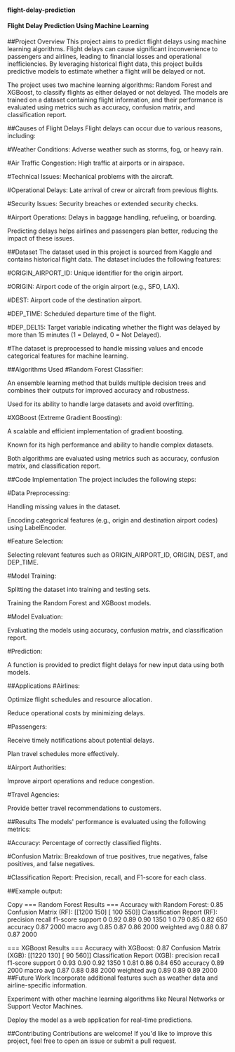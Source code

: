 #### flight-delay-prediction
#### Flight Delay Prediction Using Machine Learning
##Project Overview
This project aims to predict flight delays using machine learning algorithms. Flight delays can cause significant inconvenience to passengers and airlines, leading to financial losses and operational inefficiencies. By leveraging historical flight data, this project builds predictive models to estimate whether a flight will be delayed or not.

The project uses two machine learning algorithms: Random Forest and XGBoost, to classify flights as either delayed or not delayed. The models are trained on a dataset containing flight information, and their performance is evaluated using metrics such as accuracy, confusion matrix, and classification report.

##Causes of Flight Delays
Flight delays can occur due to various reasons, including:

#Weather Conditions:
Adverse weather such as storms, fog, or heavy rain.

#Air Traffic Congestion: 
High traffic at airports or in airspace.

#Technical Issues: 
Mechanical problems with the aircraft.

#Operational Delays: 
Late arrival of crew or aircraft from previous flights.

#Security Issues: 
Security breaches or extended security checks.

#Airport Operations: 
Delays in baggage handling, refueling, or boarding.

Predicting delays helps airlines and passengers plan better, reducing the impact of these issues.

##Dataset
The dataset used in this project is sourced from Kaggle and contains historical flight data. The dataset includes the following features:

#ORIGIN_AIRPORT_ID: Unique identifier for the origin airport.

#ORIGIN: Airport code of the origin airport (e.g., SFO, LAX).

#DEST: Airport code of the destination airport.

#DEP_TIME: Scheduled departure time of the flight.

#DEP_DEL15: Target variable indicating whether the flight was delayed by more than 15 minutes (1 = Delayed, 0 = Not Delayed).

#The dataset is preprocessed to handle missing values and encode categorical features for machine learning.

##Algorithms Used
#Random Forest Classifier:

An ensemble learning method that builds multiple decision trees and combines their outputs for improved accuracy and robustness.

Used for its ability to handle large datasets and avoid overfitting.

#XGBoost (Extreme Gradient Boosting):

A scalable and efficient implementation of gradient boosting.

Known for its high performance and ability to handle complex datasets.

Both algorithms are evaluated using metrics such as accuracy, confusion matrix, and classification report.

##Code Implementation
The project includes the following steps:

#Data Preprocessing:

Handling missing values in the dataset.

Encoding categorical features (e.g., origin and destination airport codes) using LabelEncoder.

#Feature Selection:

Selecting relevant features such as ORIGIN_AIRPORT_ID, ORIGIN, DEST, and DEP_TIME.

#Model Training:

Splitting the dataset into training and testing sets.

Training the Random Forest and XGBoost models.

#Model Evaluation:

Evaluating the models using accuracy, confusion matrix, and classification report.

#Prediction:

A function is provided to predict flight delays for new input data using both models.

##Applications
#Airlines:

Optimize flight schedules and resource allocation.

Reduce operational costs by minimizing delays.

#Passengers:

Receive timely notifications about potential delays.

Plan travel schedules more effectively.

#Airport Authorities:

Improve airport operations and reduce congestion.

#Travel Agencies:

Provide better travel recommendations to customers.

##Results
The models' performance is evaluated using the following metrics:

#Accuracy: Percentage of correctly classified flights.

#Confusion Matrix: Breakdown of true positives, true negatives, false positives, and false negatives.

#Classification Report: Precision, recall, and F1-score for each class.

##Example output:

Copy
=== Random Forest Results ===
Accuracy with Random Forest: 0.85
Confusion Matrix (RF):
 [[1200  150]
  [ 100  550]]
Classification Report (RF):
               precision    recall  f1-score   support
           0       0.92      0.89      0.90      1350
           1       0.79      0.85      0.82       650
    accuracy                           0.87      2000
   macro avg       0.85      0.87      0.86      2000
weighted avg       0.88      0.87      0.87      2000

=== XGBoost Results ===
Accuracy with XGBoost: 0.87
Confusion Matrix (XGB):
 [[1220  130]
  [  90  560]]
Classification Report (XGB):
               precision    recall  f1-score   support
           0       0.93      0.90      0.92      1350
           1       0.81      0.86      0.84       650
    accuracy                           0.89      2000
   macro avg       0.87      0.88      0.88      2000
weighted avg       0.89      0.89      0.89      2000
##Future Work
Incorporate additional features such as weather data and airline-specific information.

Experiment with other machine learning algorithms like Neural Networks or Support Vector Machines.

Deploy the model as a web application for real-time predictions.

##Contributing
Contributions are welcome! If you'd like to improve this project, feel free to open an issue or submit a pull request. 

